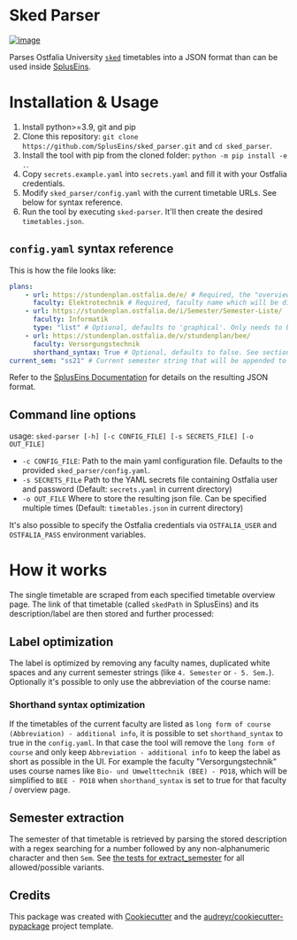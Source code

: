 # Sked Parser

[![image](https://img.shields.io/travis/l3d00m/sked_parser.svg)](https://travis-ci.com/l3d00m/sked_parser)

Parses Ostfalia University [`sked`](https://www.sked.de/) timetables into a JSON format than can be used inside [SplusEins](https://github.com/SplusEins/SplusEins).

# Installation & Usage

1. Install python>=3.9, git and pip
2. Clone this repository: `git clone https://github.com/SplusEins/sked_parser.git` and `cd sked_parser`.
3. Install the tool with pip from the cloned folder: `python -m pip install -e .`.
4. Copy `secrets.example.yaml` into `secrets.yaml` and fill it with your Ostfalia credentials.
5. Modify `sked_parser/config.yaml` with the current timetable URLs. See below for syntax reference.
6. Run the tool by executing `sked-parser`. It'll then create the desired `timetables.json`.

## `config.yaml` syntax reference

This is how the file looks like:

```yaml
plans:
    - url: https://stundenplan.ostfalia.de/e/ # Required, the "overview" URL which directly lists the single timetables for that faculty
      faculty: Elektrotechnik # Required, faculty name which will be displayed to the user on spluseins.de
    - url: https://stundenplan.ostfalia.de/i/Semester/Semester-Liste/
      faculty: Informatik
      type: "list" # Optional, defaults to 'graphical'. Only needs to be specified as 'list' if the timetables are in list form or as 'csv' if the timetables are stored as CSV.
    - url: https://stundenplan.ostfalia.de/v/stundenplan/bee/
      faculty: Versorgungstechnik
      shorthand_syntax: True # Optional, defaults to false. See section shorthand syntax further below.
current_sem: "ss21" # Current semester string that will be appended to the IDs (to have unique IDs for each semester)
```

Refer to the [SplusEins Documentation](https://spluseins-i.ostfalia.de/docs/semesterbeginn.html#aktualisierung-der-plane) for details on the resulting JSON format.

## Command line options

usage: `sked-parser [-h] [-c CONFIG_FILE] [-s SECRETS_FILE] [-o OUT_FILE]`

-   `-c CONFIG_FILE`: Path to the main yaml configuration file. Defaults to the provided `sked_parser/config.yaml`.
-   `-s SECRETS_FILe` Path to the YAML secrets file containing Ostfalia user and password (Default: `secrets.yaml` in current directory)
-   `-o OUT_FILE` Where to store the resulting json file. Can be specified multiple times (Default: `timetables.json` in current directory)

It's also possible to specify the Ostfalia credentials via `OSTFALIA_USER` and `OSTFALIA_PASS` environment variables.

# How it works

The single timetable are scraped from each specified timetable overview page. The link of that timetable (called `skedPath` in SplusEins) and its description/label are then stored and further processed:

## Label optimization

The label is optimized by removing any faculty names, duplicated white spaces and any current semester strings (like `4. Semester` or `- 5. Sem.`). Optionally it's possible to only use the abbreviation of the course name:

### Shorthand syntax optimization

If the timetables of the current faculty are listed as `long form of course (Abbreviation) - additional info`, it is possible to set `shorthand_syntax` to true in the `config.yaml`. In that case the tool will remove the `long form of course` and only keep `Abbreviation - additional info` to keep the label as short as possible in the UI. For example the faculty "Versorgungstechnik" uses course names like `Bio- und Umwelttechnik (BEE) - PO18`, which will be simplified to `BEE - PO18` when `shorthand_syntax` is set to true for that faculty / overview page.

## Semester extraction

The semester of that timetable is retrieved by parsing the stored description with a regex searching for a number followed by any non-alphanumeric character and then `Sem`. See [the tests for extract_semester](tests/test_scraper.py) for all allowed/possible variants.

## Credits

This package was created with
[Cookiecutter](https://github.com/audreyr/cookiecutter) and the
[audreyr/cookiecutter-pypackage](https://github.com/audreyr/cookiecutter-pypackage)
project template.
